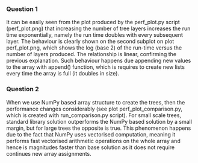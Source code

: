 ### Question 1
It can be easily seen from the plot produced by the perf_plot.py script (perf_plot.png)
that increasing the number of tree layers increases the run time exponentially, namely
the run time doubles with every subsequent layer. The behaviour is clearly shown on
the second subplot on plot perf_plot.png, which shows the log (base 2) of the run-time
versus the number of layers produced. The relationship is linear, confirming
the previous explanation. Such behaviour happens due appending new values to the array
with append() function, which is requires to create new lists every time the array is
full (it doubles in size).

### Question 2
When we use NumPy based array structure to create the trees, then the performance
changes considerably (see plot perf_plot_comparison.py, which is created with
run_comparison.py script). For small scale trees, standard library solution outperforms
the NumPy based solution by a small margin, but for large trees the opposite is true.
This phenomenon happens due to the fact that NumPy uses vectorised computation, meaning
it performs fast vectorised arithmetic operations on the whole array and hence is
magnitudes faster than base solution as it does not require continues new array
assignments.